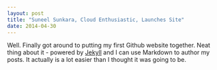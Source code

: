 ```yaml
---
layout: post
title: "Suneel Sunkara, Cloud Enthusiastic, Launches Site"
date: 2014-04-30
---
```


Well. Finally got around to putting my first Github website together. Neat thing about it - powered by [Jekyll](http://jekyllrb.com) and I can use Markdown to author my posts. It actually is a lot easier than I thought it was going to be.
